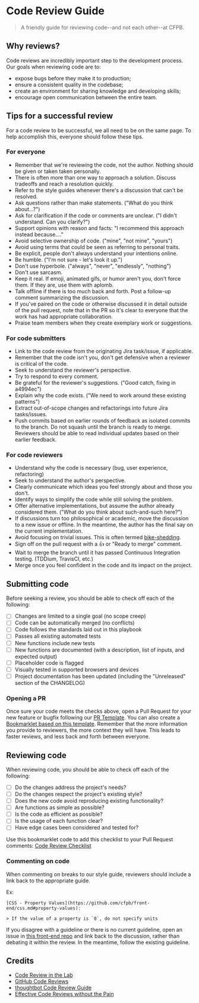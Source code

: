 # Code Review Guide

> A friendly guide for reviewing code--and not each other--at CFPB.

## Why reviews?

Code reviews are incredibly important step to the development process. Our goals
when reviewing code are to:

- expose bugs before they make it to production;
- ensure a consistent quality in the codebase;
- create an environment for sharing knowledge and developing skills;
- encourage open communication between the entire team.


## Tips for a successful review

For a code review to be successful, we all need to be on the same page. To help
accomplish this, everyone should follow these tips.

### For everyone

- Remember that we're reviewing the code, not the author. Nothing should be
  given or taken taken personally.
- There is often more than one way to approach a solution. Discuss tradeoffs and
  reach a resolution quickly.
- Refer to the style guides whenever there's a discussion that can't be resolved.
- Ask questions rather than make statements. ("What do you think about...?")
- Ask for clarification if the code or comments are unclear. ("I didn't understand.
  Can you clarify?")
- Support opinions with reason and facts: "I recommend this approach instead because...."
- Avoid selective ownership of code. ("mine", "not mine", "yours")
- Avoid using terms that could be seen as referring to personal traits.
- Be explicit, people don't always understand your intentions online.
- Be humble. ("I'm not sure - let's look it up.")
- Don't use hyperbole. ("always", "never", "endlessly", "nothing")
- Don't use sarcasm.
- Keep it real. If emoji, animated gifs, or humor aren't you, don't force them.
  If they are, use them with aplomb.
- Talk offline if there is too much back and forth. Post a follow-up comment
  summarizing the discussion.
- If you've paired on the code or otherwise discussed it in detail outside of the pull request, 
  note that in the PR so it's clear to everyone that the work has had appropriate collaboration.
- Praise team members when they create exemplary work or suggestions.

### For code submitters

- Link to the code review from the originating Jira task/issue, if applicable.
- Remember that the code isn't you, don't get defensive when a reviewer is critical
  of the code.
- Seek to understand the reviewer's perspective.
- Try to respond to every comment.
- Be grateful for the reviewer's suggestions. ("Good catch, fixing in a4994ec")
- Explain why the code exists. ("We need to work around these existing patterns")
- Extract out-of-scope changes and refactorings into future Jira tasks/issues.
- Push commits based on earlier rounds of feedback as isolated commits to the
  branch. Do not squash until the branch is ready to merge. Reviewers should be
  able to read individual updates based on their earlier feedback.

### For code reviewers

- Understand why the code is necessary (bug, user experience, refactoring)
- Seek to understand the author's perspective.
- Clearly communicate which ideas you feel strongly about and those you don't.
- Identify ways to simplify the code while still solving the problem.
- Offer alternative implementations, but assume the author already considered
  them. ("What do you think about such-and-such here?")
- If discussions turn too philosophical or academic, move the discussion to a new
  issue or offline. In the meantime, the author has the final say on the current
  implementation.
- Avoid focusing on trivial issues. This is often termed [bike-shedding](https://en.wikipedia.org/wiki/Law_of_triviality).
- Sign off on the pull request with a :thumbsup: or "Ready to merge" comment.
- Wait to merge the branch until it has passed Continuous Integration testing.
  (TDDium, TravisCI, etc.)
- Merge once you feel confident in the code and its impact on the project.


## <a name="submitting"></a>Submitting code

Before seeking a review, you should be able to check off each of the following:

- [ ] Changes are limited to a single goal (no scope creep)
- [ ] Code can be automatically merged (no conflicts)
- [ ] Code follows the standards laid out in this playbook
- [ ] Passes all existing automated tests
- [ ] New functions include new tests
- [ ] New functions are documented (with a description, list of inputs, and
      expected output)
- [ ] Placeholder code is flagged
- [ ] Visually tested in supported browsers and devices
- [ ] Project documentation has been updated (including the "Unreleased" section of
      the CHANGELOG)

### Opening a PR

Once sure your code meets the checks above, open a Pull Request for your new
feature or bugfix following our [PR Template](https://raw.githubusercontent.com/cfpb/front-end/master/pr-template.md). You can also create a [Bookmarklet based on this template](https://gist.github.com/cfarm/b9b638943a2eea52a3a8). Remember that the
more information you provide to reviewers, the more context they will have. This
leads to faster reviews, and less back and forth between everyone.


## Reviewing code

When reviewing code, you should be able to check off each of the following:

- [ ] Do the changes address the project's needs?
- [ ] Do the changes respect the project's existing style?
- [ ] Does the new code avoid reproducing existing functionality?
- [ ] Are functions as simple as possible?
- [ ] Is the code as efficient as possible?
- [ ] Is the usage of each function clear?
- [ ] Have edge cases been considered and tested for?

Use this bookmarklet code to add this checklist to your Pull Request comments: [Code Review Checklist](https://gist.github.com/cfarm/a4174fe6f775353a3115)

### Commenting on code

When commenting on breaks to our style guide, reviewers should include a link back
to the appropriate guide.

Ex:
```
[CSS - Property Values](https://github.com/cfpb/front-end/css.md#property-values):

> If the value of a property is `0`, do not specify units
```

If you disagree with a guideline or there is no current guideline, open an issue in
[this front-end repo](https://github.com/cfpb/front-end) and link back to the
discussion, rather than debating it within the review. In the meantime, follow the
existing guideline.


## Credits

- [Code Review in the Lab](http://mozillascience.github.io/codeReview/intro.html)
- [GitHub Code Reviews](https://blog.codeship.com/github-code-review/)
- [thoughtbot Code Review Guide](https://github.com/thoughtbot/guides/blob/master/code-review/README.md)
- [Effective Code Reviews without the Pain](http://www.developer.com/tech/article.php/3579756/Effective-Code-Reviews-Without-the-Pain.htm)
